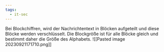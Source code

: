 ```yaml
---
tags:
  - it-sec
---
```

Bei Blockchiffren, wird der Nachrichtentext in Blöcken aufgeteilt und diese Blöcke werden verschlüsselt.
Die Blockgröße ist für alle Blöcke gleich und bestimmt daher die Größe des Alphabets. 
![[Pasted image 20230921171710.png]]